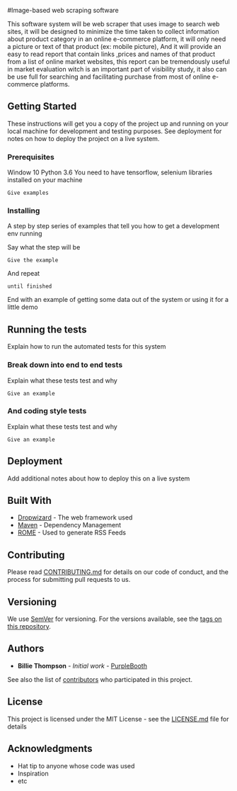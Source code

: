  #Image-based web scraping software

This software system will be web scraper that uses image to search web sites, it will be designed to minimize the time taken to collect information about product category in an online e-commerce platform, it will only need a picture or text of that product (ex: mobile picture), And it will provide an easy to read report that contain links ,prices and names of that product from a list of online market websites, this report can be tremendously useful in market evaluation witch is an important part of visibility study,  it also can be use full for searching and facilitating purchase from most of online e-commerce platforms.

## Getting Started

These instructions will get you a copy of the project up and running on your local machine for development and testing purposes. See deployment for notes on how to deploy the project on a live system.

### Prerequisites
Window 10
Python 3.6
You need to have tensorflow, selenium libraries installed on your machine
```
Give examples
```

### Installing

A step by step series of examples that tell you how to get a development env running

Say what the step will be

```
Give the example
```

And repeat

```
until finished
```

End with an example of getting some data out of the system or using it for a little demo

## Running the tests

Explain how to run the automated tests for this system

### Break down into end to end tests

Explain what these tests test and why

```
Give an example
```

### And coding style tests

Explain what these tests test and why

```
Give an example
```

## Deployment

Add additional notes about how to deploy this on a live system

## Built With

* [Dropwizard](http://www.dropwizard.io/1.0.2/docs/) - The web framework used
* [Maven](https://maven.apache.org/) - Dependency Management
* [ROME](https://rometools.github.io/rome/) - Used to generate RSS Feeds

## Contributing

Please read [CONTRIBUTING.md](https://gist.github.com/PurpleBooth/b24679402957c63ec426) for details on our code of conduct, and the process for submitting pull requests to us.

## Versioning

We use [SemVer](http://semver.org/) for versioning. For the versions available, see the [tags on this repository](https://github.com/your/project/tags). 

## Authors

* **Billie Thompson** - *Initial work* - [PurpleBooth](https://github.com/PurpleBooth)

See also the list of [contributors](https://github.com/your/project/contributors) who participated in this project.

## License

This project is licensed under the MIT License - see the [LICENSE.md](LICENSE.md) file for details

## Acknowledgments

* Hat tip to anyone whose code was used
* Inspiration
* etc


